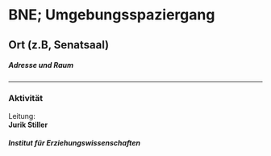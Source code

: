 # BNE; Umgebungsspaziergang  
## Ort (z.B, Senatsaal)  
##### Adresse und Raum
---
### Aktivität
Leitung: \
**Jurik Stiller**  
##### Institut für Erziehungswissenschaften


